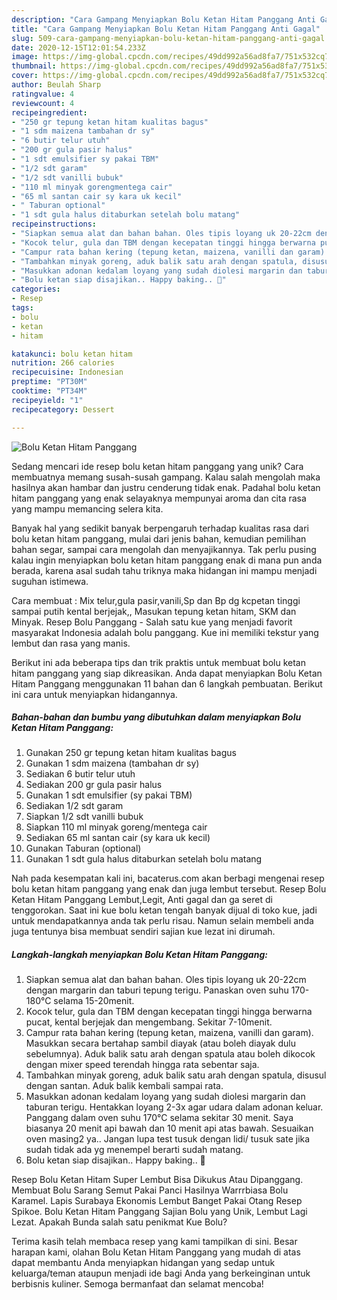 ```yaml
---
description: "Cara Gampang Menyiapkan Bolu Ketan Hitam Panggang Anti Gagal"
title: "Cara Gampang Menyiapkan Bolu Ketan Hitam Panggang Anti Gagal"
slug: 509-cara-gampang-menyiapkan-bolu-ketan-hitam-panggang-anti-gagal
date: 2020-12-15T12:01:54.233Z
image: https://img-global.cpcdn.com/recipes/49dd992a56ad8fa7/751x532cq70/bolu-ketan-hitam-panggang-foto-resep-utama.jpg
thumbnail: https://img-global.cpcdn.com/recipes/49dd992a56ad8fa7/751x532cq70/bolu-ketan-hitam-panggang-foto-resep-utama.jpg
cover: https://img-global.cpcdn.com/recipes/49dd992a56ad8fa7/751x532cq70/bolu-ketan-hitam-panggang-foto-resep-utama.jpg
author: Beulah Sharp
ratingvalue: 4
reviewcount: 4
recipeingredient:
- "250 gr tepung ketan hitam kualitas bagus"
- "1 sdm maizena tambahan dr sy"
- "6 butir telur utuh"
- "200 gr gula pasir halus"
- "1 sdt emulsifier sy pakai TBM"
- "1/2 sdt garam"
- "1/2 sdt vanilli bubuk"
- "110 ml minyak gorengmentega cair"
- "65 ml santan cair sy kara uk kecil"
- " Taburan optional"
- "1 sdt gula halus ditaburkan setelah bolu matang"
recipeinstructions:
- "Siapkan semua alat dan bahan bahan. Oles tipis loyang uk 20-22cm dengan margarin dan taburi tepung terigu. Panaskan oven suhu 170-180°C selama 15-20menit."
- "Kocok telur, gula dan TBM dengan kecepatan tinggi hingga berwarna pucat, kental berjejak dan mengembang. Sekitar 7-10menit."
- "Campur rata bahan kering (tepung ketan, maizena, vanilli dan garam). Masukkan secara bertahap sambil diayak (atau boleh diayak dulu sebelumnya). Aduk balik satu arah dengan spatula atau boleh dikocok dengan mixer speed terendah hingga rata sebentar saja."
- "Tambahkan minyak goreng, aduk balik satu arah dengan spatula, disusul dengan santan. Aduk balik kembali sampai rata."
- "Masukkan adonan kedalam loyang yang sudah diolesi margarin dan taburan terigu. Hentakkan loyang 2-3x agar udara dalam adonan keluar. Panggang dalam oven suhu 170°C selama sekitar 30 menit. Saya biasanya 20 menit api bawah dan 10 menit api atas bawah. Sesuaikan oven masing2 ya.. Jangan lupa test tusuk dengan lidi/ tusuk sate jika sudah tidak ada yg menempel berarti sudah matang."
- "Bolu ketan siap disajikan.. Happy baking.. 🤗"
categories:
- Resep
tags:
- bolu
- ketan
- hitam

katakunci: bolu ketan hitam 
nutrition: 266 calories
recipecuisine: Indonesian
preptime: "PT30M"
cooktime: "PT34M"
recipeyield: "1"
recipecategory: Dessert

---
```



![Bolu Ketan Hitam Panggang](https://img-global.cpcdn.com/recipes/49dd992a56ad8fa7/751x532cq70/bolu-ketan-hitam-panggang-foto-resep-utama.jpg)

Sedang mencari ide resep bolu ketan hitam panggang yang unik? Cara membuatnya memang susah-susah gampang. Kalau salah mengolah maka hasilnya akan hambar dan justru cenderung tidak enak. Padahal bolu ketan hitam panggang yang enak selayaknya mempunyai aroma dan cita rasa yang mampu memancing selera kita.

Banyak hal yang sedikit banyak berpengaruh terhadap kualitas rasa dari bolu ketan hitam panggang, mulai dari jenis bahan, kemudian pemilihan bahan segar, sampai cara mengolah dan menyajikannya. Tak perlu pusing kalau ingin menyiapkan bolu ketan hitam panggang enak di mana pun anda berada, karena asal sudah tahu triknya maka hidangan ini mampu menjadi suguhan istimewa.

Cara membuat : Mix telur,gula pasir,vanili,Sp dan Bp dg kcpetan tinggi sampai putih kental berjejak,, Masukan tepung ketan hitam, SKM dan Minyak. Resep Bolu Panggang - Salah satu kue yang menjadi favorit masyarakat Indonesia adalah bolu panggang. Kue ini memiliki tekstur yang lembut dan rasa yang manis.


Berikut ini ada beberapa tips dan trik praktis untuk membuat bolu ketan hitam panggang yang siap dikreasikan. Anda dapat menyiapkan Bolu Ketan Hitam Panggang menggunakan 11 bahan dan 6 langkah pembuatan. Berikut ini cara untuk menyiapkan hidangannya.

<!--inarticleads1-->

##### Bahan-bahan dan bumbu yang dibutuhkan dalam menyiapkan Bolu Ketan Hitam Panggang:

1. Gunakan 250 gr tepung ketan hitam kualitas bagus
1. Gunakan 1 sdm maizena (tambahan dr sy)
1. Sediakan 6 butir telur utuh
1. Sediakan 200 gr gula pasir halus
1. Gunakan 1 sdt emulsifier (sy pakai TBM)
1. Sediakan 1/2 sdt garam
1. Siapkan 1/2 sdt vanilli bubuk
1. Siapkan 110 ml minyak goreng/mentega cair
1. Sediakan 65 ml santan cair (sy kara uk kecil)
1. Gunakan  Taburan (optional)
1. Gunakan 1 sdt gula halus ditaburkan setelah bolu matang


Nah pada kesempatan kali ini, bacaterus.com akan berbagi mengenai resep bolu ketan hitam panggang yang enak dan juga lembut tersebut. Resep Bolu Ketan Hitam Panggang Lembut,Legit, Anti gagal dan ga seret di tenggorokan. Saat ini kue bolu ketan tengah banyak dijual di toko kue, jadi untuk mendapatkannya anda tak perlu risau. Namun selain membeli anda juga tentunya bisa membuat sendiri sajian kue lezat ini dirumah. 

<!--inarticleads2-->

##### Langkah-langkah menyiapkan Bolu Ketan Hitam Panggang:

1. Siapkan semua alat dan bahan bahan. Oles tipis loyang uk 20-22cm dengan margarin dan taburi tepung terigu. Panaskan oven suhu 170-180°C selama 15-20menit.
1. Kocok telur, gula dan TBM dengan kecepatan tinggi hingga berwarna pucat, kental berjejak dan mengembang. Sekitar 7-10menit.
1. Campur rata bahan kering (tepung ketan, maizena, vanilli dan garam). Masukkan secara bertahap sambil diayak (atau boleh diayak dulu sebelumnya). Aduk balik satu arah dengan spatula atau boleh dikocok dengan mixer speed terendah hingga rata sebentar saja.
1. Tambahkan minyak goreng, aduk balik satu arah dengan spatula, disusul dengan santan. Aduk balik kembali sampai rata.
1. Masukkan adonan kedalam loyang yang sudah diolesi margarin dan taburan terigu. Hentakkan loyang 2-3x agar udara dalam adonan keluar. Panggang dalam oven suhu 170°C selama sekitar 30 menit. Saya biasanya 20 menit api bawah dan 10 menit api atas bawah. Sesuaikan oven masing2 ya.. Jangan lupa test tusuk dengan lidi/ tusuk sate jika sudah tidak ada yg menempel berarti sudah matang.
1. Bolu ketan siap disajikan.. Happy baking.. 🤗


Resep Bolu Ketan Hitam Super Lembut Bisa Dikukus Atau Dipanggang. Membuat Bolu Sarang Semut Pakai Panci Hasilnya Warrrbiasa Bolu Karamel. Lapis Surabaya Ekonomis Lembut Banget Pakai Otang Resep Spikoe. Bolu Ketan Hitam Panggang Sajian Bolu yang Unik, Lembut Lagi Lezat. Apakah Bunda salah satu penikmat Kue Bolu? 

Terima kasih telah membaca resep yang kami tampilkan di sini. Besar harapan kami, olahan Bolu Ketan Hitam Panggang yang mudah di atas dapat membantu Anda menyiapkan hidangan yang sedap untuk keluarga/teman ataupun menjadi ide bagi Anda yang berkeinginan untuk berbisnis kuliner. Semoga bermanfaat dan selamat mencoba!
